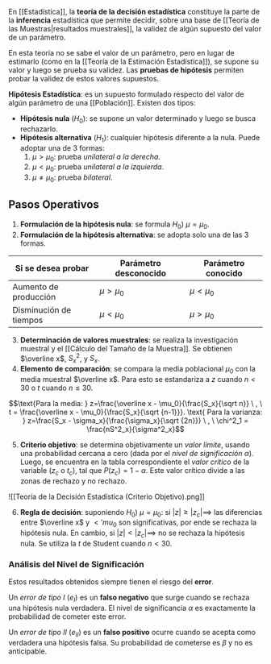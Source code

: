 En [[Estadística]], la **teoría de la decisión estadística** constituye la parte de la **inferencia** estadística que permite decidir, sobre una base de [[Teoría de las Muestras|resultados muestrales]], la validez de algún supuesto del valor de un parámetro.

En esta teoría no se sabe el valor de un parámetro, pero en lugar de estimarlo (como en la [[Teoría de la Estimación Estadística]]), se supone su valor y luego se prueba su validez. Las **pruebas de hipótesis** permiten probar la validez de estos valores supuestos.

**Hipótesis Estadística**: es un supuesto formulado respecto del valor de algún parámetro de una [[Población]]. Existen dos tipos:

- **Hipótesis nula** ($H_0$): se supone un valor determinado y luego se busca rechazarlo.
- **Hipótesis alternativa** ($H_1$): cualquier hipótesis diferente a la nula. Puede adoptar una de 3 formas:
  1.  $\mu \gt \mu_0$: prueba _unilateral a la derecha_.
  2.  $\mu \lt \mu_0$: prueba _unilateral a la izquierda_.
  3.  $\mu \ne \mu_0$: prueba _bilateral_.

## Pasos Operativos

1. **Formulación de la hipótesis nula**: se formula $H_0) \ \mu = \mu_0$.
2. **Formulación de la hipótesis alternativa**: se adopta solo una de las 3 formas.

| Si se desea probar     | Parámetro desconocido | Parámetro conocido |
| ---------------------- | --------------------- | ------------------ |
| Aumento de producción  | $\mu \gt \mu_0$       | $\mu \lt \mu_0$    |
| Disminución de tiempos | $\mu \lt \mu_0$       | $\mu \gt \mu_0$    |

3. **Determinación de valores muestrales**: se realiza la investigación muestral y el [[Cálculo del Tamaño de la Muestra]]. Se obtienen $\overline x$, $S^2_x$, y $S_x$.
4. **Elemento de comparación**: se compara la media poblacional $\mu_0$ con la media muestral $\overline x$. Para esto se estandariza a $z$ cuando $n \lt 30$ o $t$ cuando $n \le 30$.

$$\text{Para la media: } z=\frac{\overline x - \mu_0}{\frac{S_x}{\sqrt n}} \ , \ t = \frac{\overline x - \mu_0}{\frac{S_x}{\sqrt {n-1}}}. \text{ Para la varianza: } z=\frac{S_x - \sigma_x}{\frac{\sigma_x}{\sqrt {2n}}} \ , \ \chi^2_1 = \frac{nS^2_x}{\sigma^2_x}$$

5. **Criterio objetivo**: se determina objetivamente un _valor límite_, usando una probabilidad cercana a cero (dada por el _nivel de significación_ $\alpha$). Luego, se encuentra en la tabla correspondiente el _valor crítico_ de la variable ($z_c$ o $t_c$), tal que $P(z_c) = 1 - \alpha$. Este valor crítico divide a las zonas de rechazo y no rechazo.

![[Teoría de la Decisión Estadística (Criterio Objetivo).png]]

6. **Regla de decisión**: suponiendo $H_0) \ \mu=\mu_0$: si $|z| \ge |z_c| \implies$ las diferencias entre $\overline x$ y $<'mu_0$ son significativas, por ende se rechaza la hipótesis nula. En cambio, si $|z| \lt |z_c| \implies$ no se rechaza la hipótesis nula. Se utiliza la $t$ de Student cuando $n \lt 30$.

### Análisis del Nivel de Significación

Estos resultados obtenidos siempre tienen el riesgo del **error**.

Un _error de tipo I_ ($e_I$) es un **falso negativo** que surge cuando se rechaza una hipótesis nula verdadera. El nivel de significancia $\alpha$ es exactamente la probabilidad de cometer este error.

Un _error de tipo II_ ($e_{II}$) es un **falso positivo** ocurre cuando se acepta como verdadera una hipótesis falsa. Su probabilidad de cometerse es $\beta$ y no es anticipable.

